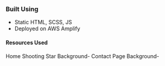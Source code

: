 ### Built Using
* Static HTML, SCSS, JS
* Deployed on AWS Amplify
#### Resources Used
Home Shooting Star Background- 
Contact Page Background- 
